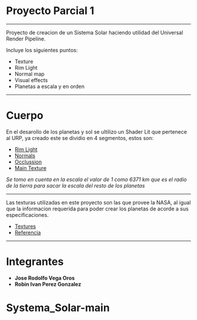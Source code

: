 # Proyecto Parcial 1

___

Proyecto de creacion de un Sistema Solar haciendo utilidad del Universal Render Pipeline.

Incluye los siguientes puntos:
- Texture
- Rim Light
- Normal map
- Visual effects
- Planetas a escala y en orden
___

# Cuerpo

En el desarollo de los planetas y sol se ultilizo un Shader Lit que pertenece al URP, ya creado este se dividio en 4 segmentos, estos son:
- [Rim Light](https://ibb.co/7jPRskg)
- [Normals](https://ibb.co/0Y6Yp2q)
- [Occlussion](https://ibb.co/GWZnxFX)
- [Main Texture](https://ibb.co/n3yXYGK)

*Se tomo en cuenta en la escala el valor de 1 como 6371 km que es el radio de la tierra para sacar la escala del resto de los planetas*

___
Las texturas utilizadas en este proyecto son las que provee la NASA, al igual que la informacion requerida para poder crear los planetas de acorde a sus especificaciones. 
- [Textures](https://www.solarsystemscope.com/textures/)
- [Referencia](https://solarsystem.nasa.gov/resources/686/solar-system-sizes/#:~:text=Planet%20Sizes&text=Outward%20from%20the%20Sun%2C%20the,by%20the%20dwarf%20planet%20Pluto.)
___
# Integrantes

- **Jose Rodolfo Vega Oros**
- **Robin Ivan Perez Gonzalez**

 







# Systema_Solar-main
